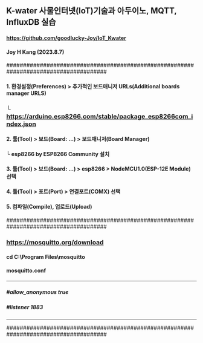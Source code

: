 ## K-water 사물인터넷(IoT)기술과 아두이노, MQTT, InfluxDB 실습 
#### https://github.com/goodlucky-Joy/IoT_Kwater
#### Joy H Kang (2023.8.7)
######################################################################################
#### 1. 환경설정(Preferences) > 추가적인 보드매니저 URLs(Additional boards manager URLS)
###  └ https://arduino.esp8266.com/stable/package_esp8266com_index.json
#### 2. 툴(Tool) > 보드(Board: ...) > 보드매니저(Board Manager)
#### └ esp8266 by ESP8266 Community 설치
#### 3. 툴(Tool) > 보드(Board: ...) > esp8266 > NodeMCU1.0(ESP-12E Module) 선택
#### 4. 툴(Tool) > 포트(Port) > 연결포트(COMX) 선택
#### 5. 컴파일(Compile), 업로드(Upload)
######################################################################################
### https://mosquitto.org/download
#### cd C:\Program Files\mosquitto
#### mosquitto.conf
---
##### #allow_anonymous true
##### #listener 1883
---

######################################################################################
